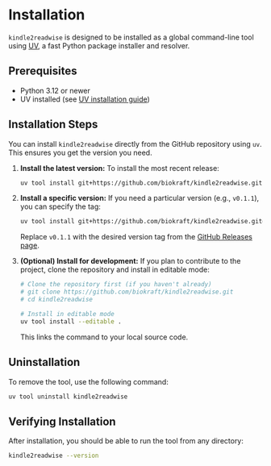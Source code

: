 # Installation

`kindle2readwise` is designed to be installed as a global command-line tool using [UV](https://github.com/astral-sh/uv), a fast Python package installer and resolver.

## Prerequisites

- Python 3.12 or newer
- UV installed (see [UV installation guide](https://github.com/astral-sh/uv#installation))

## Installation Steps

You can install `kindle2readwise` directly from the GitHub repository using `uv`. This ensures you get the version you need.

1.  **Install the latest version:**
    To install the most recent release:
    ```bash
    uv tool install git+https://github.com/biokraft/kindle2readwise.git
    ```

2.  **Install a specific version:**
    If you need a particular version (e.g., `v0.1.1`), you can specify the tag:
    ```bash
    uv tool install git+https://github.com/biokraft/kindle2readwise.git@v0.1.1
    ```
    Replace `v0.1.1` with the desired version tag from the [GitHub Releases page](https://github.com/biokraft/kindle2readwise/releases).

3.  **(Optional) Install for development:**
    If you plan to contribute to the project, clone the repository and install in editable mode:
    ```bash
    # Clone the repository first (if you haven't already)
    # git clone https://github.com/biokraft/kindle2readwise.git
    # cd kindle2readwise

    # Install in editable mode
    uv tool install --editable .
    ```
    This links the command to your local source code.

## Uninstallation

To remove the tool, use the following command:

```bash
uv tool uninstall kindle2readwise
```

## Verifying Installation

After installation, you should be able to run the tool from any directory:

```bash
kindle2readwise --version
```
